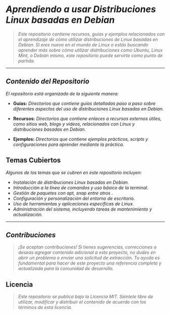 <!-- Autor: Daniel Benjamin Perez Morales -->
<!-- GitHub: https://github.com/DanielPerezMoralesDev13 -->
<!-- Correo electrónico: danielperezdev@proton.me -->
# ***Aprendiendo a usar Distribuciones Linux basadas en Debian***

> *Este repositorio contiene recursos, guías y ejemplos relacionados con el aprendizaje de cómo utilizar distribuciones de Linux basadas en Debian. Si eres nuevo en el mundo de Linux o estás buscando aprender más sobre cómo utilizar distribuciones como Ubuntu, Linux Mint, o Debian mismo, este repositorio puede servirte como punto de partida.*

---

## ***Contenido del Repositorio***

*El repositorio está organizado de la siguiente manera:*

- **Guías:** *Directorios que contiene guías detalladas paso a paso sobre diferentes aspectos del uso de distribuciones Linux basadas en Debian.*

- **Recursos:** *Directorios que contiene enlaces a recursos externos útiles, como sitios web, blogs y videos, relacionados con Linux y distribuciones basadas en Debian.*

- **Ejemplos:** *Directorios que contiene ejemplos prácticos, scripts y configuraciones para aprender mediante la práctica.*

## **Temas Cubiertos**

*Algunos de los temas que se cubren en este repositorio incluyen:*

- *Instalación de distribuciones Linux basadas en Debian.*
- *Introducción a la línea de comandos y uso básico de la terminal.*
- *Gestión de paquetes con apt, snap entre otros .*
- *Configuración y personalización del entorno de escritorio.*
- *Uso de herramientas y aplicaciones específicas de Linux.*
- *Administración del sistema, incluyendo tareas de mantenimiento y actualización.*

---

## ***Contribuciones***

> *¡Se aceptan contribuciones! Si tienes sugerencias, correcciones o deseas agregar contenido adicional a este proyecto, no dudes en abrir un problema o enviar una solicitud de extracción. Tu ayuda es fundamental para hacer de este proyecto una referencia completa y actualizada para la comunidad de desarrollo.*

## **Licencia**

> *Este repositorio se publica bajo la Licencia MIT. Siéntete libre de utilizar, modificar y distribuir el contenido de acuerdo con los términos de esta licencia.*
